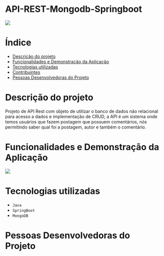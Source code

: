 # API-REST-Mongodb-Springboot

<img src="http://img.shields.io/static/v1?label=STATUS&message=CONCLUIDO&color=GREEN&style=for-the-badge"/>

# Índice

* [Descrição do projeto](#descrição-do-projeto)
* [Funcionalidades e Demonstração da Aplicação](#funcionalidades-e-demonstração-da-aplicação)
* [Tecnologias utilizadas](#tecnologias-utilizadas)
* [Contribuintes](#contribuintes)
* [Pessoas Desenvolvedoras do Projeto](#pessoas-desenvolvedoras)

# Descrição do projeto

Projeto de API Rest com objeto de utilizar o banco de dados não relacional para acesso a dados e implementação de CRUD, a API é um sistema onde temos usuários que fazem postagem que possuem comentários, nós permitindo saber qual foi a postagem, autor e também o comentário.

# Funcionalidades e Demonstração da Aplicação

<img src="https://user-images.githubusercontent.com/100448147/217638243-7376415f-9d81-4d12-9bac-bb75afa7f671.png"/>

# Tecnologias utilizadas 

- ``Java``
- ``SpringBoot``
- ``MongoDB``

# Pessoas Desenvolvedoras do Projeto





